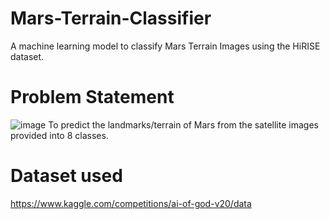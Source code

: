 # Mars-Terrain-Classifier
A machine learning model to classify Mars Terrain Images using the HiRISE dataset. 
# Problem Statement
![image](https://github.com/yogita5/Mars-Terrain-Classifier/assets/127144138/b49cf536-9008-4b96-8c42-e59a516b124b)
To predict the landmarks/terrain of Mars from the satellite images provided into 8 classes.
# Dataset used
https://www.kaggle.com/competitions/ai-of-god-v20/data
